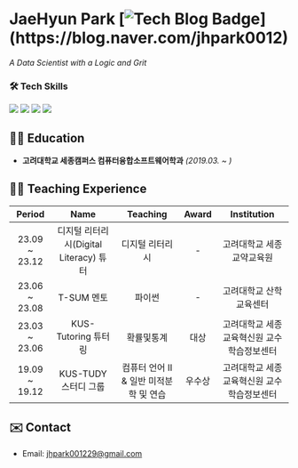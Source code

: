 # JaeHyun Park    [![Tech Blog Badge](http://img.shields.io/badge/-Tech%20blog-black?style=flat-square&logo=github&link=https://mindorizip.tistory.com/(https://blog.naver.com/jhpark0012))](https://blog.naver.com/jhpark0012)


<p>
  <em>
      A Data Scientist with a Logic and Grit
  </em>
<p>


<h3> 🛠 Tech Skills</h3>
<div>
<img src="https://img.shields.io/badge/python-3776AB?style=for-the-badge&logo=python&logoColor=white">  
<img src="https://img.shields.io/badge/r-276DC3?style=for-the-badge&logo=r&logoColor=white">   
  
<img src="https://img.shields.io/badge/mysql-4479A1?style=for-the-badge&logo=mysql&logoColor=white"> 
<img src="https://img.shields.io/badge/oracle-F80000?style=for-the-badge&logo=oracle&logoColor=white"> 
</div>


## 🧑‍🎓 Education
- **고려대학교 세종캠퍼스 컴퓨터융합소프트웨어학과** *(2019.03. ~ )*



## 🧑‍🏫 Teaching Experience
| Period | Name | Teaching | Award | Institution |
|:---:|:---:|:---:|:---:|:---:|
| 23.09 ~ 23.12 | 디지털 리터리시(Digital Literacy) 튜터 | 디지털 리터리시 | - | 고려대학교 세종교약교육원 |
| 23.06 ~ 23.08 | T-SUM 멘토 | 파이썬 | - | 고려대학교 산학교육센터 |
| 23.03 ~ 23.06 | KUS-Tutoring 튜터링 | 확률및통계 | 대상 | 고려대학교 세종교육혁신원 교수학습정보센터 |
| 19.09 ~ 19.12 | KUS-TUDY 스터디 그룹 | 컴퓨터 언어 II & 일반 미적분학 및 연습 | 우수상 | 고려대학교 세종교육혁신원 교수학습정보센터 |


## ✉️ Contact
- Email: jhpark001229@gmail.com
